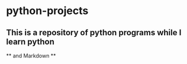 # python-projects

## This is a repository of python programs while I learn python

** and Markdown **
